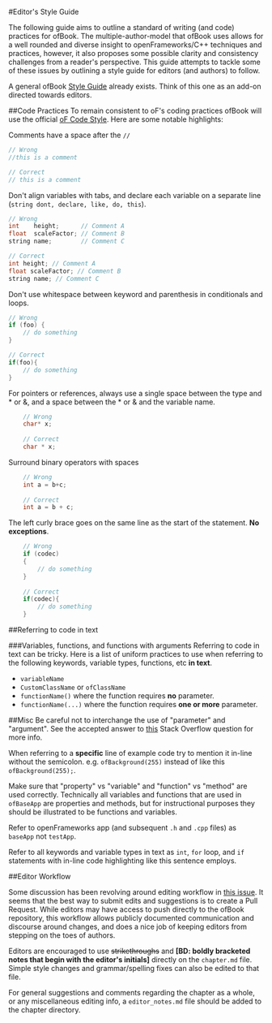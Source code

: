 #Editor's Style Guide

The following guide aims to outline a standard of writing (and code) practices for ofBook. The multiple-author-model that ofBook uses allows for a well rounded and diverse insight to openFrameworks/C++ techniques and practices, however, it also proposes some possible clarity and consistency challenges from a reader's perspective. This guide attempts to tackle some of these issues by outlining a style guide for editors (and authors) to follow.

A general ofBook [Style Guide](StyleGuide.md) already exists. Think of this one as an add-on directed towards editors.

##Code Practices
To remain consistent to oF's coding practices ofBook will use the official [oF Code Style](https://github.com/openframeworks/openFrameworks/wiki/oF-code-style). Here are some notable highlights:

Comments have a space after the `//`
```cpp
// Wrong
//this is a comment

// Correct
// this is a comment
```

Don't align variables with tabs, and declare each variable on a separate line (`string dont, declare, like, do, this`).

```cpp
// Wrong
int    height;      // Comment A
float  scaleFactor; // Comment B
string name;        // Comment C

// Correct
int height; // Comment A
float scaleFactor; // Comment B
string name; // Comment C
```

Don't use whitespace between keyword and parenthesis in conditionals and loops.

```cpp
// Wrong
if (foo) {
    // do something
}

// Correct
if(foo){
    // do something
}
```
	
For pointers or references, always use a single space between the type and * or &, and a space between the * or & and the variable name.

```cpp
	// Wrong
	char* x;
	
	// Correct
	char * x;
```

Surround binary operators with spaces

```cpp
	// Wrong
	int a = b+c;
	
	// Correct
	int a = b + c;
```

The left curly brace goes on the same line as the start of the statement. **No exceptions**.

```cpp
	// Wrong
	if (codec)
	{
	    // do something
	} 
	
	// Correct
	if(codec){
	    // do something
	}
```


##Referring to code in text

###Variables, functions, and functions with arguments
Referring to code in text can be tricky. Here is a list of uniform practices to use when referring to the following keywords, variable types, functions, etc __in text__.

- `variableName`
- `CustomClassName` or `ofClassName`
- `functionName()` where the function requires __no__ parameter.
- `functionName(...)` where the function requires __one or more__ parameter.

##Misc
Be careful not to interchange the use of "parameter" and "argument". See the accepted answer to [this](http://stackoverflow.com/questions/1788923/parameter-vs-argument) Stack Overflow question for more info.

When referring to a __specific__ line of example code try to mention it in-line without the semicolon. e.g. `ofBackground(255)` instead of like this `ofBackground(255);`. 

Make sure that "property" vs "variable" and "function" vs "method" are used correctly. Technically all variables and functions that are used in `ofBaseApp` are properties and methods, but for instructional purposes they should be illustrated to be functions and variables.

Refer to openFrameworks app (and subsequent `.h` and `.cpp` files) as `baseApp` not `testApp`.

Refer to all keywords and variable types in text as `int`, `for` loop, and `if` statements with in-line code highlighting like this sentence employs.

##Editor Workflow

Some discussion has been revolving around editing workflow in [this issue](https://github.com/openframeworks/ofBook/issues/27). It seems that the best way to submit edits and suggestions is to create a Pull Request. While editors may have access to push directly to the ofBook repository, this workflow allows publicly documented communication and discourse around changes, and does a nice job of keeping editors from stepping on the toes of authors.

Editors are encouraged to use ~~strikethroughs~~ and **[BD: boldly bracketed notes that begin with the editor's initials]** directly on the `chapter.md` file. Simple style changes and grammar/spelling fixes can also be edited to that file. 

For general suggestions and comments regarding the chapter as a whole, or any miscellaneous editing info, a `editor_notes.md` file should be added to the chapter directory.